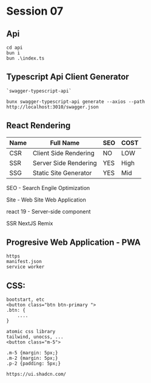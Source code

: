 # Session 07

## Api
    cd api
    bun i
    bun .\index.ts


## Typescript Api Client Generator
    `swagger-typescript-api`

    bunx swagger-typescript-api generate --axios --path http://localhost:3010/swagger.json



## React Rendering

| Name | Full Name             | SEO | COST |
| ---- | --------------------- | --- | ---- |
| CSR  | Client Side Rendering | NO  | LOW  |
| SSR  | Server Side Rendering | YES | High |
| SSG  | Static Site Generator | YES | Mid  |

SEO - Search Engile Optimization

Site - 
    Web Site
    Web Application


react 19 - Server-side component

SSR
    NextJS
    Remix


## Progresive Web Application - PWA
    https
    manifest.json
    service worker


## CSS:
    bootstart, etc
    <button class="btn btn-primary ">
    .btn: {
        ....
    }

    atomic css library
    tailwind, unocss, ...
    <button class="m-5">

    .m-5 {margin: 5px;}
    .m-2 {margin: 5px;}
    .p-2 {padding: 5px;}

    https://ui.shadcn.com/